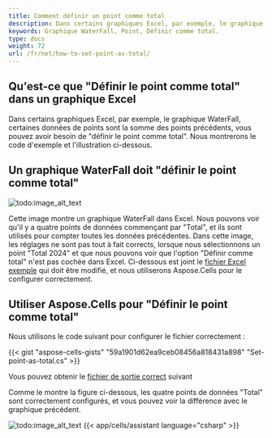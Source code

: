 ```yaml
---
title: Comment définir un point comme total
description: Dans certains graphiques Excel, par exemple, le graphique WaterFall, vous pouvez avoir besoin de définir un point comme total. Cet article explique comment utiliser Aspose.Cells pour cela. 
keywords: Graphique WaterFall, Point, Définir comme total.
type: docs
weight: 72
url: /fr/net/how-to-set-point-as-total/
---
```


## Qu'est-ce que "Définir le point comme total" dans un graphique Excel

Dans certains graphiques Excel, par exemple, le graphique WaterFall, certaines données de points sont la somme des points précédents, vous pouvez avoir besoin de "définir le point comme total". Nous montrerons le code d'exemple et l'illustration ci-dessous.

## Un graphique WaterFall doit "définir le point comme total" 

![todo:image_alt_text](set-as-total1.png)

Cette image montre un graphique WaterFall dans Excel. Nous pouvons voir qu'il y a quatre points de données commençant par "Total", et ils sont utilisés pour compter toutes les données précédentes.
Dans cette image, les réglages ne sont pas tout à fait corrects, lorsque nous sélectionnons un point "Total 2024" et que nous pouvons voir que l'option "Définir comme total" n'est pas cochée dans Excel.
Ci-dessous est joint le [fichier Excel exemple](SampleSheet.xlsx) qui doit être modifié, et nous utiliserons Aspose.Cells pour le configurer correctement.

## Utiliser Aspose.Cells pour "Définir le point comme total" 

Nous utilisons le code suivant pour configurer le fichier correctement :

{{< gist "aspose-cells-gists" "59a1901d62ea9ceb08456a818431a898" "Set-point-as-total.cs" >}}

Vous pouvez obtenir le [fichier de sortie correct](output.xlsx) suivant

Comme le montre la figure ci-dessous, les quatre points de données "Total" sont correctement configurés, et vous pouvez voir la différence avec le graphique précédent.

![todo:image_alt_text](set-as-total2.png)
{{< app/cells/assistant language="csharp" >}}
